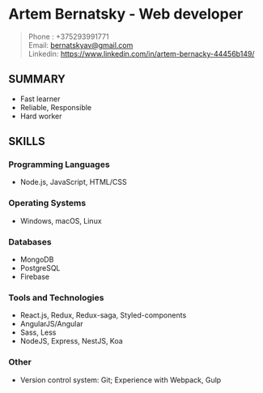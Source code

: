 # Artem Bernatsky - Web developer

>Phone : +375293991771 </br>
>Email: bernatskyav@gmail.com </br>
>Linkedin: https://www.linkedin.com/in/artem-bernacky-44456b149/ </br>

## **SUMMARY**
- Fast learner
- Reliable, Responsible
- Hard worker

## **SKILLS**
### Programming Languages
- Node.js, JavaScript, HTML/CSS </br>
### Operating Systems
- Windows, macOS, Linux
### Databases
- MongoDB
- PostgreSQL
- Firebase
### Tools and Technologies
- React.js, Redux, Redux-saga, Styled-components
- AngularJS/Angular
- Sass, Less
- NodeJS, Express, NestJS, Koa
### Other
- Version control system: Git; Experience with Webpack, Gulp